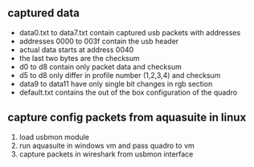 ## captured data
- data0.txt to data7.txt contain captured usb packets with addresses
- addresses 0000 to 003f contain the usb header
- actual data starts at address 0040
- the last two bytes are the checksum
- d0 to d8 contain only packet data and checksum
- d5 to d8 only differ in profile number (1,2,3,4) and checksum
- data9 to data11 have only single bit changes in rgb section
- default.txt contains the out of the box configuration of the quadro

## capture config packets from aquasuite in linux
1. load usbmon module
2. run aquasuite in windows vm and pass quadro to vm
3. capture packets in wireshark from usbmon interface
